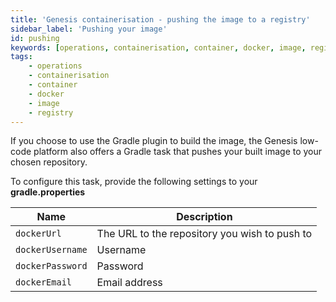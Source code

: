```yaml
---
title: 'Genesis containerisation - pushing the image to a registry'
sidebar_label: 'Pushing your image'
id: pushing
keywords: [operations, containerisation, container, docker, image, registry]
tags:
    - operations
    - containerisation
    - container
    - docker
    - image
    - registry
---
```


If you choose to use the Gradle plugin to build the image, the Genesis low-code platform also offers a Gradle task that pushes your built image to your chosen repository.

To configure this task, provide the following settings to your **gradle.properties**

| Name | Description |
| --- | --- |
| `dockerUrl` | The URL to the repository you wish to push to |
| `dockerUsername` | Username |
| `dockerPassword` | Password |
| `dockerEmail` | Email address |
